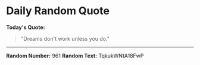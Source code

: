 # Daily Random Quote

**Today's Quote:**
> "Dreams don't work unless you do."

---

**Random Number:** 961
**Random Text:** TqkukWNtA18FwP
